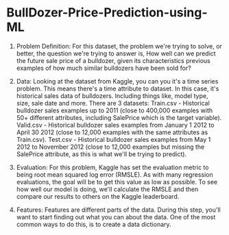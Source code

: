 # BullDozer-Price-Prediction-using-ML
1. Problem Definition:
   For this dataset, the problem we're trying to solve, or better, the question we're trying to answer is,
   How well can we predict the future sale price of a bulldozer, given its characteristics previous examples of how much similar bulldozers have been sold for?

2. Data:
   Looking at the dataset from Kaggle, you can you it's a time series problem. This means there's a time attribute to dataset.
   In this case, it's historical sales data of bulldozers. Including things like, model type, size, sale date and more.
   There are 3 datasets:
      Train.csv - Historical bulldozer sales examples up to 2011 (close to 400,000 examples with 50+ different attributes, including SalePrice which is the target         variable).
      Valid.csv - Historical bulldozer sales examples from January 1 2012 to April 30 2012 (close to 12,000 examples with the same attributes as Train.csv).
      Test.csv - Historical bulldozer sales examples from May 1 2012 to November 2012 (close to 12,000 examples but missing the SalePrice attribute, as this is             what we'll be trying to predict).
3. Evaluation:
  For this problem, Kaggle has set the evaluation metric to being root mean squared log error (RMSLE). As with many regression evaluations, the goal will be to get   this value as low as possible.
	To see how well our model is doing, we'll calculate the RMSLE and then compare our results to others on the Kaggle leaderboard.

4. Features:
  Features are different parts of the data. During this step, you'll want to start finding out what you can about the data.
	One of the most common ways to do this, is to create a data dictionary.
